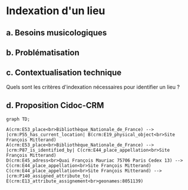 # Indexation d'un lieu

## a. Besoins musicologiques

## b. Problématisation 

## c. Contextualisation technique

Quels sont les critères d'indexation nécessaires pour identifier un lieu ? 

## d. Proposition Cidoc-CRM

```mermaid
graph TD;

A(crm:E53_place<br>Bibliothèque_Nationale_de_France) --> |crm:P55_has_current_location| B(crm:E19_physical_object<br>Site François Mitterand)
A(crm:E53_place<br>Bibliothèque_Nationale_de_France) --> |crm:P87_is_identified_by| C(crm:E44_place_appellation<br>Site François Mitterand)
D(crm:E45_adress<br>Quai François Mauriac 75706 Paris Cedex 13) --> C(crm:E44_place_appellation<br>Site François Mitterand)
C(crm:E44_place_appellation<br>Site François Mitterand) --> |crm:P140_assigned_attribute_to| E(crm:E13_attribute_assignement<br>geonames:8051139)

```

